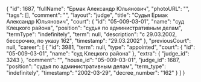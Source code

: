 {
    "id": 1687,
    "fullName": "Ермак Александр Юльянович",
    "photoURL": "",
    "tags": [],
    "comment": "",
    "layout": "judge",
    "title": "Судья Ермак Александр Юльянович",
    "court": {
        "id": "05-009-03-01",
        "name": "суд Клецкого района",
        "position": "судья по административным делам",
        "termType": "indefinitely",
        "term": null,
        "description": "c 29.03.2002, бессрочно, по указу 162",
        "timestamp": "29.03.2002"
    },
    "previousCourt": null,
    "career": [
        {
            "id": 3981,
            "term": null,
            "type": "appointed",
            "court": {
                "id": "05-009-03-01",
                "name": "суд Клецкого района"
            },
            "extra": {
                "judge_id": 3243
            },
            "comment": "",
            "house_id": "05-009-03-01",
            "judge_id": 1687,
            "position": "судья по административным делам",
            "term_type": "indefinitely",
            "timestamp": "2002-03-29",
            "decree_number": "162"
        }
    ]
}